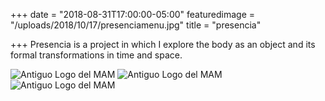 +++
date = "2018-08-31T17:00:00-05:00"
featuredimage = "/uploads/2018/10/17/presenciamenu.jpg"
title = "presencia"

+++
Presencia is a project in which I explore the body as an object and its formal transformations in time and space.

<img class="full" src="/uploads/2018/10/17/presencia1.jpg" alt="Antiguo Logo del MAM">

<img class="full" src="/uploads/2018/10/17/presencia2.jpg" alt="Antiguo Logo del MAM">

<img class="full" src="/uploads/2018/10/17/presencia3.jpg" alt="Antiguo Logo del MAM">